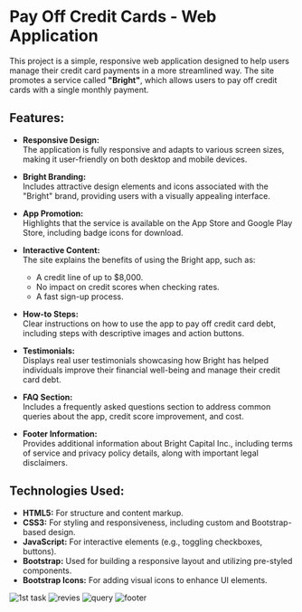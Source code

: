 # Pay Off Credit Cards - Web Application

This project is a simple, responsive web application designed to help users manage their credit card payments in a more streamlined way. The site promotes a service called **"Bright"**, which allows users to pay off credit cards with a single monthly payment.

## Features:

- **Responsive Design:**  
  The application is fully responsive and adapts to various screen sizes, making it user-friendly on both desktop and mobile devices.

- **Bright Branding:**  
  Includes attractive design elements and icons associated with the "Bright" brand, providing users with a visually appealing interface.

- **App Promotion:**  
  Highlights that the service is available on the App Store and Google Play Store, including badge icons for download.

- **Interactive Content:**  
  The site explains the benefits of using the Bright app, such as:
  - A credit line of up to $8,000.
  - No impact on credit scores when checking rates.
  - A fast sign-up process.

- **How-to Steps:**  
  Clear instructions on how to use the app to pay off credit card debt, including steps with descriptive images and action buttons.

- **Testimonials:**  
  Displays real user testimonials showcasing how Bright has helped individuals improve their financial well-being and manage their credit card debt.

- **FAQ Section:**  
  Includes a frequently asked questions section to address common queries about the app, credit score improvement, and cost.

- **Footer Information:**  
  Provides additional information about Bright Capital Inc., including terms of service and privacy policy details, along with important legal disclaimers.

## Technologies Used:

- **HTML5:** For structure and content markup.
- **CSS3:** For styling and responsiveness, including custom and Bootstrap-based design.
- **JavaScript:** For interactive elements (e.g., toggling checkboxes, buttons).
- **Bootstrap:** Used for building a responsive layout and utilizing pre-styled components.
- **Bootstrap Icons:** For adding visual icons to enhance UI elements.



![1st task](https://github.com/user-attachments/assets/d7dc9017-e7e1-48fc-b74e-e8075c9c6b32)
![revies](https://github.com/user-attachments/assets/e935ea96-e573-4c41-8224-64a3d662e011)
![query](https://github.com/user-attachments/assets/13411f91-5a7b-4a78-8ed4-ecbe710d2903)
![footer](https://github.com/user-attachments/assets/aa9b8758-b909-429f-944c-3213fe291a72)
